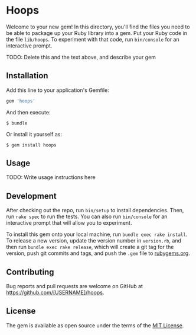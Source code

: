 # Hoops

Welcome to your new gem! In this directory, you'll find the files you need to be able to package up your Ruby library into a gem. Put your Ruby code in the file `lib/hoops`. To experiment with that code, run `bin/console` for an interactive prompt.

TODO: Delete this and the text above, and describe your gem

## Installation

Add this line to your application's Gemfile:

```ruby
gem 'hoops'
```

And then execute:

    $ bundle

Or install it yourself as:

    $ gem install hoops

## Usage

TODO: Write usage instructions here

## Development

After checking out the repo, run `bin/setup` to install dependencies. Then, run `rake spec` to run the tests. You can also run `bin/console` for an interactive prompt that will allow you to experiment.

To install this gem onto your local machine, run `bundle exec rake install`. To release a new version, update the version number in `version.rb`, and then run `bundle exec rake release`, which will create a git tag for the version, push git commits and tags, and push the `.gem` file to [rubygems.org](https://rubygems.org).

## Contributing

Bug reports and pull requests are welcome on GitHub at https://github.com/[USERNAME]/hoops.

## License

The gem is available as open source under the terms of the [MIT License](http://opensource.org/licenses/MIT).
